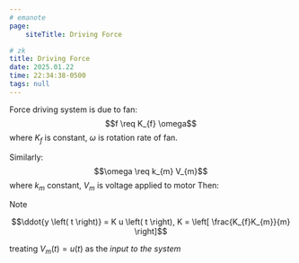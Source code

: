 ```yaml
---
# emanote
page:
    siteTitle: Driving Force

# zk
title: Driving Force
date: 2025.01.22
time: 22:34:38-0500
tags: null
---
```


Force driving system is due to fan:
$$f \req K_{f} \omega$$ where $K_{f}$ is constant, $\omega$ is rotation rate of fan.

Similarly:
$$\omega \req k_{m} V_{m}$$
where $k_{m}$ constant, $V_{m}$ is voltage applied to motor
Then:

> [!NOTE]
> $$\ddot{y \left( t \right)} = K u \left( t \right), K = \left[ \frac{K_{f}K_{m}}{m} \right]$$

treating $V_{m}\left(t\right) = u\left(t\right)$ as the *input to the system*
